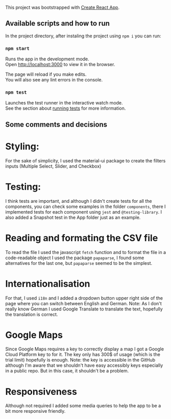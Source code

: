 This project was bootstrapped with [Create React App](https://github.com/facebook/create-react-app).

## Available scripts and how to run

In the project directory, after instaling the project using `npm i` you can run:

### `npm start`

Runs the app in the development mode.<br />
Open [http://localhost:3000](http://localhost:3000) to view it in the browser.

The page will reload if you make edits.<br />
You will also see any lint errors in the console.

### `npm test`

Launches the test runner in the interactive watch mode.<br />
See the section about [running tests](https://facebook.github.io/create-react-app/docs/running-tests) for more information.


## Some comments and decisions

# Styling:
For the sake of simplicity, I used the material-ui package to create the filters inputs (Multiple Select, Slider, and Checkbox)

# Testing:
I think tests are important, and although I didn't create tests for all the components, you can check some examples in the folder `components`, there I implemented tests for each component using `jest` and `@testing-library`. I also added a Snapshot test in the App folder just as an example.

# Reading and formating the CSV file
To read the file I used the javascript `fetch` function and to format the file in a code-readable object I used the package `papaparse`, I found some alternatives for the last one, but `papaparse` seemed to be the simplest.

# Internationalisation
For that, I used `i18n` and I added a dropdown button upper right side of the page where you can switch between English and German.
Note: As I don't really know German I used Google Translate to translate the text, hopefully the translation is correct.

# Google Maps
Since Google Maps requires a key to correctly display a map I got a Google Cloud Platform key to for it. The key only has 300$ of usage (which is the trial limit) hopefully is enough.
Note: the key is accessible in the GitHub although I'm aware that we shouldn't have easy accessibly keys especially in a public repo. But in this case, it shouldn't be a problem.

# Responsiveness
Although not required I added some media queries to help the app to be a bit more responsive friendly.
